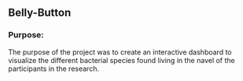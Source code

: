 ## Belly-Button


### Purpose:
The purpose of the project was to create an interactive dashboard to visualize the different bacterial species found living in the navel of the participants in the research. 
